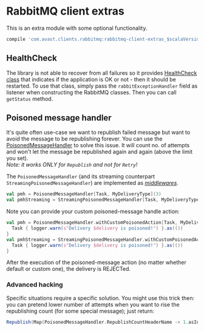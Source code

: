 # RabbitMQ client extras

This is an extra module with some optional functionality.

```groovy
compile 'com.avast.clients.rabbitmq:rabbitmq-client-extras_$scalaVersion:x.x.x'
```

## HealthCheck

The library is not able to recover from all failures so it
provides [HealthCheck class](src/main/scala/com/avast/clients/rabbitmq/extras/HealthCheck.scala)
that indicates if the application is OK or not - then it should be restarted. To use that class, simply pass the `rabbitExceptionHandler`
field as listener when constructing the RabbitMQ classes. Then you can call `getStatus` method.

## Poisoned message handler

It's quite often use-case we want to republish failed message but want to avoid the message to be republishing forever. You can use
the [PoisonedMessageHandler](src/main/scala/com/avast/clients/rabbitmq/extras/PoisonedMessageHandler.scala) to solve this issue. It will
count no. of attempts and won't let the message be republished again and again (above the limit you set).  
_Note: it works ONLY for `Republish` and not for `Retry`!_

The `PoisonedMessageHandler` (and its streaming counterpart `StreamingPoisonedMessageHandler`) are implemented as _[
middlewares](../README.md#consumer-middlewares)_.

```scala
val pmh = PoisonedMessageHandler[Task, MyDeliveryType](3)
val pmhStreaming = StreamingPoisonedMessageHandler[Task, MyDeliveryType](3)
```

Note you can provide your custom poisoned-message handle action:

```scala
val pmh = PoisonedMessageHandler.withCustomPoisonedAction[Task, MyDeliveryType](3) { delivery =>
  Task { logger.warn(s"Delivery $delivery is poisoned!") }.as(())
}
val pmhStreaming = StreamingPoisonedMessageHandler.withCustomPoisonedAction[Task, MyDeliveryType](3) { delivery =>
  Task { logger.warn(s"Delivery $delivery is poisoned!") }.as(())
}
```

After the execution of the poisoned-message action (no matter whether default or custom one), the delivery is REJECTed.

### Advanced hacking

Specific situations require a specific solution. You might use this trick then:  
you can pretend lower number of attempts when you want to rise the republishing count (for some special message); just return:

```scala
Republish(Map(PoisonedMessageHandler.RepublishCountHeaderName -> 1.asInstanceOf[AnyRef]))
```
